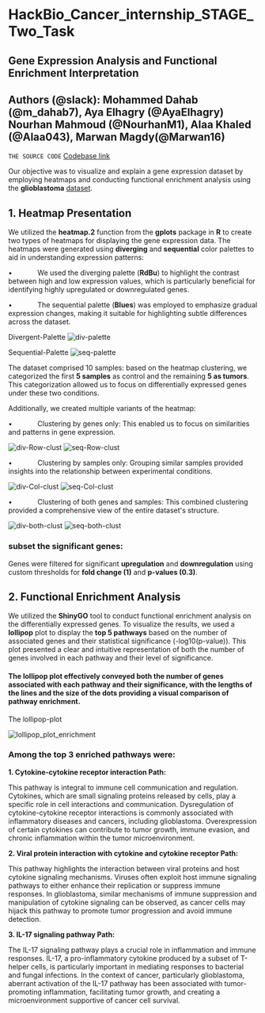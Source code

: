 # **HackBio_Cancer_internship_STAGE_Two_Task**
## **Gene Expression Analysis and Functional Enrichment Interpretation**
## **Authors (@slack): Mohammed Dahab (@m_dahab7), Aya Elhagry (@AyaElhagry) Nourhan Mahmoud (@NourhanM1), Alaa Khaled (@Alaa043), Marwan Magdy(@Marwan16)**
`THE SOURCE CODE` [Codebase link](https://github.com/MohammadDahab/HackBio_Cancer_internship_STAGE_2/blob/main/Stage_2_task.R)

Our objective was to visualize and explain a gene expression dataset by employing heatmaps and conducting functional enrichment analysis using the **glioblastoma** [dataset](https://raw.githubusercontent.com/HackBio-Internship/public_datasets/main/Cancer2024/glioblastoma.csv).
## **1. Heatmap Presentation**
We utilized the **heatmap.2** function from the **gplots** package in **R** to create two types of heatmaps for displaying the gene expression data. The heatmaps were generated using **diverging** and **sequential** color palettes to aid in understanding expression patterns:

•             We used the diverging palette (**RdBu**) to highlight the contrast between high and low expression values, which is particularly beneficial for identifying highly upregulated or downregulated genes.

•             The sequential palette (**Blues**) was employed to emphasize gradual expression changes, making it suitable for highlighting subtle differences across the dataset.

Divergent-Palette ![div-palette](https://github.com/user-attachments/assets/9a12e260-1993-4b49-8f24-e606bfb9dbc5)

Sequential-Palette ![seq-palette](https://github.com/user-attachments/assets/1c2107a9-379c-4df0-b8be-7d2119b241d1)



The dataset comprised 10 samples: based on the heatmap clustering, we categorized the first **5 samples** as control and the remaining **5 as tumors**. This categorization allowed us to focus on differentially expressed genes under these two conditions.

Additionally, we created multiple variants of the heatmap:

•             Clustering by genes only: This enabled us to focus on similarities and patterns in gene expression. 

![div-Row-clust](https://github.com/user-attachments/assets/2d36320e-0e04-45bb-8079-46eacdd7699c)    ![seq-Row-clust](https://github.com/user-attachments/assets/52722416-73e0-4283-8c71-d437ec9e0b91)


•             Clustering by samples only: Grouping similar samples provided insights into the relationship between experimental conditions.

![div-Col-clust](https://github.com/user-attachments/assets/6d5bb27d-fe9a-4fed-8ec1-2f28b2cd49f7)    ![seq-Col-clust](https://github.com/user-attachments/assets/a43e6b39-b500-476f-a2cb-6c933050b732)

•             Clustering of both genes and samples: This combined clustering provided a comprehensive view of the entire dataset's structure.

![div-both-clust](https://github.com/user-attachments/assets/801a6c97-9599-4158-a459-093b0816f17d)    ![seq-both-clust](https://github.com/user-attachments/assets/33ffecaa-58ca-4ac3-8187-d0a0837fd811)


### **subset the significant genes:**
Genes were filtered for significant **upregulation** and **downregulation** using custom thresholds for **fold change (1)** and **p-values (0.3)**.

## **2\. Functional Enrichment Analysis**

We utilized the **ShinyGO** tool to conduct functional enrichment analysis on the differentially expressed genes. To visualize the results, we used a **lollipop** plot to display the **top 5 pathways** based on the number of associated genes and their statistical significance (-log10(p-value)). This plot presented a clear and intuitive representation of both the number of genes involved in each pathway and their level of significance.

#### **The lollipop plot** effectively conveyed both the number of genes associated with each pathway and their significance, with the lengths of the lines and the size of the dots providing a visual comparison of pathway enrichment.

The lollipop-plot

![lollipop_plot_enrichment](https://github.com/user-attachments/assets/41b9d5c4-6d96-418c-a856-d49d53d373f0)


### **Among the top 3 enriched pathways were:**

**1. Cytokine-cytokine receptor interaction Path:**

This pathway is integral to immune cell communication and regulation. Cytokines, which are small signaling proteins released by cells, play a specific role in cell interactions and communication. Dysregulation of cytokine-cytokine receptor interactions is commonly associated with inflammatory diseases and cancers, including glioblastoma. Overexpression of certain cytokines can contribute to tumor growth, immune evasion, and chronic inflammation within the tumor microenvironment.

**2. Viral protein interaction with cytokine and cytokine receptor Path:**

This pathway highlights the interaction between viral proteins and host cytokine signaling mechanisms. Viruses often exploit host immune signaling pathways to either enhance their replication or suppress immune responses. In glioblastoma, similar mechanisms of immune suppression and manipulation of cytokine signaling can be observed, as cancer cells may hijack this pathway to promote tumor progression and avoid immune detection.

**3. IL-17 signaling pathway Path:**

The IL-17 signaling pathway plays a crucial role in inflammation and immune responses. IL-17, a pro-inflammatory cytokine produced by a subset of T-helper cells, is particularly important in mediating responses to bacterial and fungal infections. In the context of cancer, particularly glioblastoma, aberrant activation of the IL-17 pathway has been associated with tumor-promoting inflammation, facilitating tumor growth, and creating a microenvironment supportive of cancer cell survival.
